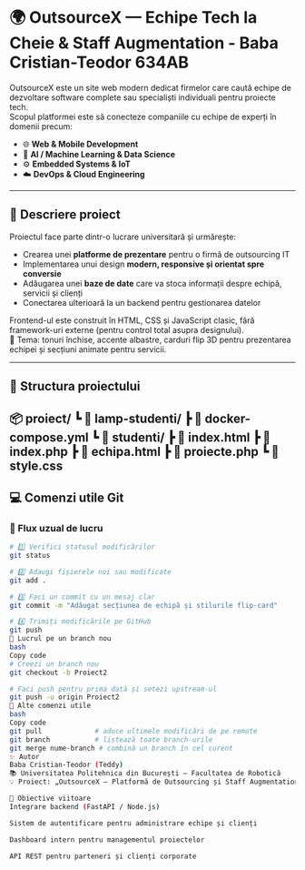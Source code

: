 # 🌍 OutsourceX — Echipe Tech la Cheie & Staff Augmentation - Baba Cristian-Teodor 634AB

OutsourceX este un site web modern dedicat firmelor care caută echipe de dezvoltare software complete sau specialiști individuali pentru proiecte tech.  
Scopul platformei este să conecteze companiile cu echipe de experți în domenii precum:

- 🌐 **Web & Mobile Development**  
- 🤖 **AI / Machine Learning & Data Science**  
- ⚙️ **Embedded Systems & IoT**  
- ☁️ **DevOps & Cloud Engineering**

---

## 🧠 Descriere proiect

Proiectul face parte dintr-o lucrare universitară și urmărește:
- Crearea unei **platforme de prezentare** pentru o firmă de outsourcing IT  
- Implementarea unui design **modern, responsive și orientat spre conversie**  
- Adăugarea unei **baze de date** care va stoca informații despre echipă, servicii și clienți  
- Conectarea ulterioară la un backend pentru gestionarea datelor

Frontend-ul este construit în HTML, CSS și JavaScript clasic, fără framework-uri externe (pentru control total asupra designului).  
🎨 Tema: tonuri închise, accente albastre, carduri flip 3D pentru prezentarea echipei și secțiuni animate pentru servicii.

---

## 🚀 Structura proiectului

📦 proiect/
 ┗ 📁 lamp-studenti/
     ┣ 📜 docker-compose.yml
     ┗ 📁 studenti/
         ┣ 📜 index.html
         ┣ 📜 index.php
         ┣ 📜 echipa.html
         ┣ 📜 proiecte.php
         ┗ 📜 style.css
---

## 💻 Comenzi utile Git

### 🔄 Flux uzual de lucru
```bash
# 1️⃣ Verifici statusul modificărilor
git status

# 2️⃣ Adaugi fișierele noi sau modificate
git add .

# 3️⃣ Faci un commit cu un mesaj clar
git commit -m "Adăugat secțiunea de echipă și stilurile flip-card"

# 4️⃣ Trimiți modificările pe GitHub
git push
🌿 Lucrul pe un branch nou
bash
Copy code
# Creezi un branch nou
git checkout -b Proiect2

# Faci push pentru prima dată și setezi upstream-ul
git push -u origin Proiect2
🧭 Alte comenzi utile
bash
Copy code
git pull             # aduce ultimele modificări de pe remote
git branch           # listează toate branch-urile
git merge nume-branch # combină un branch în cel curent
✨ Autor
Baba Cristian-Teodor (Teddy)
📚 Universitatea Politehnica din București – Facultatea de Robotică
💡 Proiect: „OutsourceX — Platformă de Outsourcing și Staff Augmentation”

🧩 Obiective viitoare
Integrare backend (FastAPI / Node.js)

Sistem de autentificare pentru administrare echipe și clienți

Dashboard intern pentru managementul proiectelor

API REST pentru parteneri și clienți corporate

